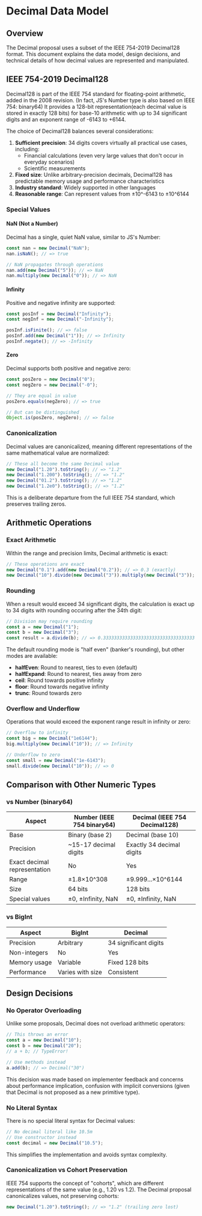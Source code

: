 # Decimal Data Model

## Overview

The Decimal proposal uses a subset of the IEEE 754-2019 Decimal128 format. This document explains the data model, design decisions, and technical details of how decimal values are represented and manipulated.

## IEEE 754-2019 Decimal128

Decimal128 is part of the IEEE 754 standard for floating-point arithmetic, added in the 2008 revision. (In fact, JS's Number type is also based on IEEE 754: binary64) It provides a 128-bit representation(each decimal value is stored in exactly 128 bits) for base-10 arithmetic with up to 34 significant digits and an exponent range of -6143 to +6144.

The choice of Decimal128 balances several considerations:

1. **Sufficient precision**: 34 digits covers virtually all practical use cases, including:
   - Financial calculations (even very large values that don't occur in everyday scenarios)
   - Scientific measurements
2. **Fixed size**: Unlike arbitrary-precision decimals, Decimal128 has predictable memory usage and performance characteristics
3. **Industry standard**: Widely supported in other languages
4. **Reasonable range**: Can represent values from ±10^-6143 to ±10^6144

### Special Values

#### NaN (Not a Number)

Decimal has a single, quiet NaN value, similar to JS's Number:

```javascript
const nan = new Decimal("NaN");
nan.isNaN(); // => true

// NaN propagates through operations
nan.add(new Decimal("5")); // => NaN
nan.multiply(new Decimal("0")); // => NaN
```

#### Infinity

Positive and negative infinity are supported:

```javascript
const posInf = new Decimal("Infinity");
const negInf = new Decimal("-Infinity");

posInf.isFinite(); // => false
posInf.add(new Decimal("1")); // => Infinity
posInf.negate(); // => -Infinity
```

#### Zero

Decimal supports both positive and negative zero:

```javascript
const posZero = new Decimal("0");
const negZero = new Decimal("-0");

// They are equal in value
posZero.equals(negZero); // => true

// But can be distinguished
Object.is(posZero, negZero); // => false
```

### Canonicalization

Decimal values are canonicalized, meaning different representations of the same mathematical value are normalized:

```javascript
// These all become the same Decimal value
new Decimal("1.20").toString(); // => "1.2"
new Decimal("1.200").toString(); // => "1.2"
new Decimal("01.2").toString(); // => "1.2"
new Decimal("1.2e0").toString(); // => "1.2"
```

This is a deliberate departure from the full IEEE 754 standard, which preserves trailing zeros.

## Arithmetic Operations

### Exact Arithmetic

Within the range and precision limits, Decimal arithmetic is exact:

```javascript
// These operations are exact
new Decimal("0.1").add(new Decimal("0.2")); // => 0.3 (exactly)
new Decimal("10").divide(new Decimal("3")).multiply(new Decimal("3")); // => 10 (exactly)
```

### Rounding

When a result would exceed 34 significant digits, the calculation is exact up to 34 digits with rounding occuring after the 34th digit:

```javascript
// Division may require rounding
const a = new Decimal("1");
const b = new Decimal("3");
const result = a.divide(b); // => 0.3333333333333333333333333333333333 (34 digits)
```

The default rounding mode is "half even" (banker's rounding), but other modes are available:

- **halfEven**: Round to nearest, ties to even (default)
- **halfExpand**: Round to nearest, ties away from zero
- **ceil**: Round towards positive infinity
- **floor**: Round towards negative infinity
- **trunc**: Round towards zero

### Overflow and Underflow

Operations that would exceed the exponent range result in infinity or zero:

```javascript
// Overflow to infinity
const big = new Decimal("1e6144");
big.multiply(new Decimal("10")); // => Infinity

// Underflow to zero
const small = new Decimal("1e-6143");
small.divide(new Decimal("10")); // => 0
```

## Comparison with Other Numeric Types

### vs Number (binary64)

| Aspect                       | Number (IEEE 754 binary64) | Decimal (IEEE 754 Decimal128) |
| ---------------------------- | -------------------------- | ----------------------------- |
| Base                         | Binary (base 2)            | Decimal (base 10)             |
| Precision                    | ~15-17 decimal digits      | Exactly 34 decimal digits     |
| Exact decimal representation | No                         | Yes                           |
| Range                        | ±1.8×10^308                | ±9.999...×10^6144             |
| Size                         | 64 bits                    | 128 bits                      |
| Special values               | ±0, ±Infinity, NaN         | ±0, ±Infinity, NaN            |

### vs BigInt

| Aspect            | BigInt           | Decimal               |
| ----------------- | ---------------- | --------------------- |
| Precision         | Arbitrary        | 34 significant digits |
| Non-integers      | No               | Yes                   |
| Memory usage      | Variable         | Fixed 128 bits        |
| Performance       | Varies with size | Consistent            |

## Design Decisions

### No Operator Overloading

Unlike some proposals, Decimal does not overload arithmetic operators:

```javascript
// This throws an error
const a = new Decimal("10");
const b = new Decimal("20");
// a + b; // TypeError!

// Use methods instead
a.add(b); // => Decimal("30")
```

This decision was made based on implementer feedback and concerns about performance implication, confusion with implicit conversions (given that Decimal is not proposed as a new primitive type).

### No Literal Syntax

There is no special literal syntax for Decimal values:

```javascript
// No decimal literal like 10.5m
// Use constructor instead
const decimal = new Decimal("10.5");
```

This simplifies the implementation and avoids syntax complexity.

### Canonicalization vs Cohort Preservation

IEEE 754 supports the concept of "cohorts", which are different representations of the same value (e.g., 1.20 vs 1.2). The Decimal proposal canonicalizes values, not preserving cohorts:

```javascript
new Decimal("1.20").toString(); // => "1.2" (trailing zero lost)
```
